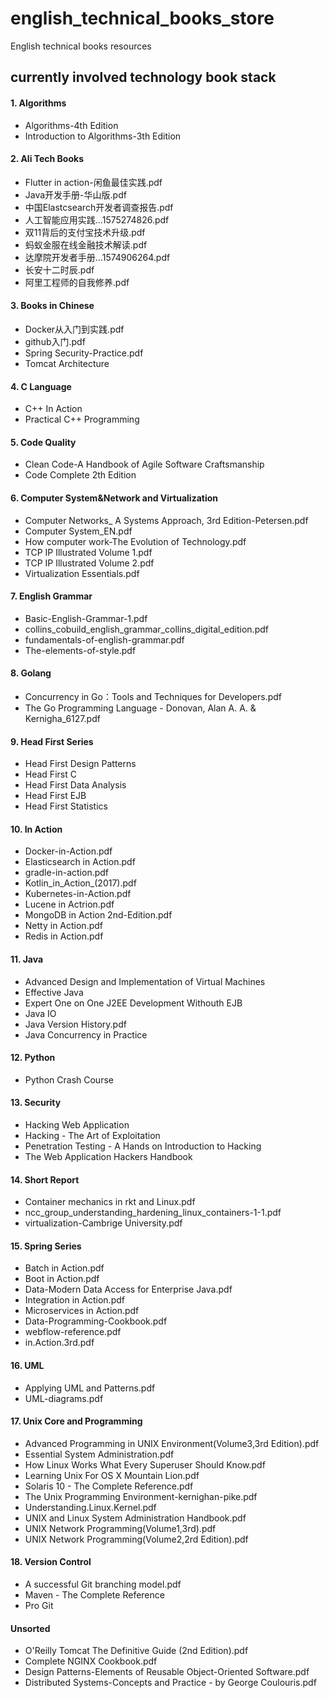 # english_technical_books_store
English technical books resources
## currently involved technology book stack
#### 1. Algorithms
* Algorithms-4th Edition
* Introduction to Algorithms-3th Edition
#### 2. Ali Tech Books
* Flutter in action-闲鱼最佳实践.pdf
* Java开发手册-华山版.pdf
* 中国Elastcsearch开发者调查报告.pdf
* 人工智能应用实践...1575274826.pdf
* 双11背后的支付宝技术升级.pdf
* 蚂蚁金服在线金融技术解读.pdf
* 达摩院开发者手册...1574906264.pdf
* 长安十二时辰.pdf
* 阿里工程师的自我修养.pdf
#### 3. Books in Chinese
* Docker从入门到实践.pdf
* github入门.pdf
* Spring Security-Practice.pdf
* Tomcat Architecture
#### 4. C Language
* C++ In Action
* Practical C++ Programming
#### 5. Code Quality
* Clean Code-A Handbook of Agile Software Craftsmanship
* Code Complete 2th Edition
#### 6. Computer System&Network and Virtualization
* Computer Networks_ A Systems Approach, 3rd Edition-Petersen.pdf
* Computer System_EN.pdf
* How computer work-The Evolution of Technology.pdf
* TCP IP Illustrated Volume 1.pdf
* TCP IP Illustrated Volume 2.pdf
* Virtualization Essentials.pdf
#### 7. English Grammar
* Basic-English-Grammar-1.pdf
* collins_cobuild_english_grammar_collins_digital_edition.pdf
* fundamentals-of-english-grammar.pdf
* The-elements-of-style.pdf
#### 8. Golang
* Concurrency in Go：Tools and Techniques for Developers.pdf
* The Go Programming Language - Donovan, Alan A. A. & Kernigha_6127.pdf
#### 9. Head First Series
* Head First Design Patterns
* Head First C
* Head First Data Analysis
* Head First EJB
* Head First Statistics
#### 10. In Action
* Docker-in-Action.pdf
* Elasticsearch in Action.pdf
* gradle-in-action.pdf
* Kotlin_in_Action_(2017).pdf
* Kubernetes-in-Action.pdf
* Lucene in Actrion.pdf
* MongoDB in Action 2nd-Edition.pdf
* Netty in Action.pdf
* Redis in Action.pdf
#### 11. Java
* Advanced Design and Implementation of Virtual Machines
* Effective Java
* Expert One on One J2EE Development Withouth EJB
* Java IO
* Java Version History.pdf
* Java Concurrency in Practice
#### 12. Python
* Python Crash Course
#### 13. Security
* Hacking Web Application
* Hacking - The Art of Exploitation
* Penetration Testing - A Hands on Introduction to Hacking
* The Web Application Hackers Handbook
#### 14. Short Report
* Container mechanics in rkt and Linux.pdf
* ncc_group_understanding_hardening_linux_containers-1-1.pdf
* virtualization-Cambrige University.pdf
#### 15. Spring Series
* Batch in Action.pdf
* Boot in Action.pdf
* Data-Modern Data Access for Enterprise Java.pdf
* Integration in Action.pdf
* Microservices in Action.pdf
* Data-Programming-Cookbook.pdf
* webflow-reference.pdf
* in.Action.3rd.pdf
#### 16. UML
* Applying UML and Patterns.pdf
* UML-diagrams.pdf
#### 17. Unix Core and Programming
* Advanced Programming in UNIX Environment(Volume3,3rd Edition).pdf
* Essential System Administration.pdf
* How Linux Works What Every Superuser Should Know.pdf
* Learning Unix For OS X Mountain Lion.pdf
* Solaris 10 - The Complete Reference.pdf
* The Unix Programming Environment-kernighan-pike.pdf
* Understanding.Linux.Kernel.pdf
* UNIX and Linux System Administration Handbook.pdf
* UNIX Network Programming(Volume1,3rd).pdf
* UNIX Network Programming(Volume2,2rd Edition).pdf
#### 18. Version Control
* A successful Git branching model.pdf
* Maven - The Complete Reference
* Pro Git

#### Unsorted
* O'Reilly Tomcat The Definitive Guide (2nd Edition).pdf
* Complete NGINX Cookbook.pdf
* Design Patterns-Elements of Reusable Object-Oriented Software.pdf
* Distributed Systems-Concepts and Practice - by George Coulouris.pdf

